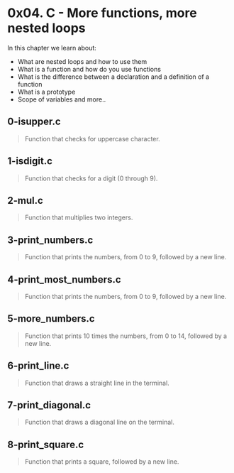 # 0x04. C - More functions, more nested loops
In this chapter we learn about:
+ What are nested loops and how to use them
+ What is a function and how do you use functions
+ What is the difference between a declaration and a definition of a function
+ What is a prototype
+ Scope of variables
and more..

## 0-isupper.c
> Function that checks for uppercase character.

## 1-isdigit.c
> Function that checks for a digit (0 through 9).

## 2-mul.c
> Function that multiplies two integers.

## 3-print_numbers.c
> Function that prints the numbers, from 0 to 9, followed by a new line.

## 4-print_most_numbers.c
> Function that prints the numbers, from 0 to 9, followed by a new line.

## 5-more_numbers.c
> Function that prints 10 times the numbers, from 0 to 14, followed by a new line.

## 6-print_line.c
> Function that draws a straight line in the terminal.

## 7-print_diagonal.c
> Function that draws a diagonal line on the terminal.

## 8-print_square.c
> Function that prints a square, followed by a new line.
